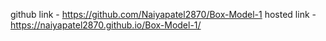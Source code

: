 github link -  https://github.com/Naiyapatel2870/Box-Model-1
hosted link -  https://naiyapatel2870.github.io/Box-Model-1/
